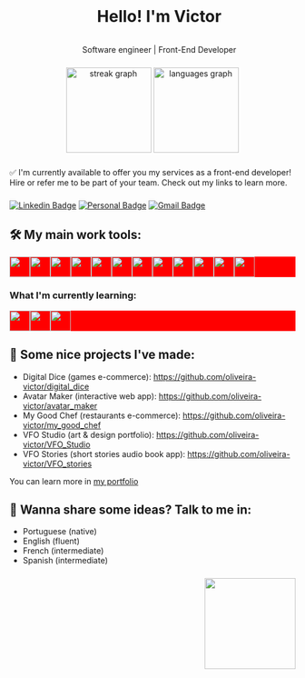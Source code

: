 <div id="user-content-toc">
  <ul align="center">
    <summary><h1 style="display: inline-block">Hello! I'm Victor</h1></summary>
    <p>Software engineer | Front-End Developer</p>
</div>

###

<!--
<img src="https://github-readme-stats.vercel.app/api?username=oliveira-victor&hide_title=false&hide_rank=false&show_icons=true&include_all_commits=true&count_private=true&disable_animations=false&theme=dracula&locale=en&hide_border=false&order=1" height="150" alt="stats graph"  />
-->

<div align="center">
  <img src="https://streak-stats.demolab.com?user=oliveira-victor&locale=en&mode=daily&theme=dracula&hide_border=false&border_radius=5&order=3" height="150" alt="streak graph"  />
  <img src="https://github-readme-stats.vercel.app/api/top-langs?username=oliveira-victor&locale=en&hide_title=false&layout=compact&card_width=320&langs_count=5&theme=dracula&hide_border=false&order=2&hide_progress=true" height="150" alt="languages graph"  />
</div>

###

:white_check_mark: I'm currently available to offer you my services as a front-end developer! Hire or refer me to be part of your team. Check out my links to learn more.

###

[![Linkedin Badge](https://img.shields.io/badge/-LinkedIn-22547a?style=flat-square&logo=Linkedin&logoColor=white&link=https://www.linkedin.com/in/victor-fo/)](https://www.linkedin.com/in/victor-fo/)
[![Personal Badge](https://img.shields.io/badge/-Website-22547a?style=flat-square&logo=Me&logoColor=white&link=https://victoroliveira.vercel.app/)](https://victoroliveira.vercel.app/)
[![Gmail Badge](https://img.shields.io/badge/-dev.victor.fo@gmail.com-22547a?style=flat-square&logo=Gmail&logoColor=white&link=mailto:dev.victor.fo@gmail.com)](mailto:dev.victor.fo@gmail.com)

<!-- [Portfolio](https://victoroliveira.vercel.app/) || [LinkedIn](https://www.linkedin.com/in/victor-fo/) -->

###

## :hammer_and_wrench: My main work tools:
<div style="display: flex; background-color: red;">
  <img src="https://cdn.jsdelivr.net/gh/devicons/devicon@latest/icons/vscode/vscode-original.svg" style="height: 36px;" />
  <img src="https://cdn.jsdelivr.net/gh/devicons/devicon@latest/icons/ubuntu/ubuntu-original.svg" style="height: 36px;" />
  <img src="https://cdn.jsdelivr.net/gh/devicons/devicon@latest/icons/html5/html5-original.svg" style="height: 36px;" />
  <img src="https://cdn.jsdelivr.net/gh/devicons/devicon@latest/icons/css3/css3-original.svg" style="height: 36px;" />
  <img src="https://cdn.jsdelivr.net/gh/devicons/devicon@latest/icons/javascript/javascript-original.svg" style="height: 36px;" />
  <img src="https://cdn.jsdelivr.net/gh/devicons/devicon@latest/icons/typescript/typescript-original.svg" style="height: 36px;" />
  <img src="https://cdn.jsdelivr.net/gh/devicons/devicon@latest/icons/react/react-original.svg" style="height: 36px;" />
  <img src="https://cdn.jsdelivr.net/gh/devicons/devicon@latest/icons/redux/redux-original.svg" style="height: 36px;" />
  <img src="https://github.com/oliveira-victor/oliveira-victor/assets/116602113/cdf89bdc-c532-4856-8311-561b115776b1" style="height: 36px;" />
  <img src="https://cdn.jsdelivr.net/gh/devicons/devicon@latest/icons/sass/sass-original.svg" style="height: 36px;" />
  <img src="https://cdn.jsdelivr.net/gh/devicons/devicon@latest/icons/git/git-original.svg" style="height: 36px;" />
  <img src="https://cdn.jsdelivr.net/gh/devicons/devicon@latest/icons/gulp/gulp-plain.svg" style="height: 36px;" />
</div>

###

### What I'm currently learning:
<div style="display: flex; background-color: red;">
  <img src="https://cdn.jsdelivr.net/gh/devicons/devicon@latest/icons/nextjs/nextjs-original.svg" style="height: 36px;" />
  <img src="https://cdn.jsdelivr.net/gh/devicons/devicon@latest/icons/cypressio/cypressio-original.svg" style="height: 36px;" />
  <img src="https://static-00.iconduck.com/assets.00/node-js-icon-1901x2048-mk1e13df.png" style="height: 36px;" />
</div>


###

## :open_file_folder: Some nice projects I've made:
* Digital Dice (games e-commerce): https://github.com/oliveira-victor/digital_dice
* Avatar Maker (interactive web app): https://github.com/oliveira-victor/avatar_maker
* My Good Chef (restaurants e-commerce): https://github.com/oliveira-victor/my_good_chef
* VFO Studio (art & design portfolio): https://github.com/oliveira-victor/VFO_Studio
* VFO Stories (short stories audio book app): https://github.com/oliveira-victor/VFO_stories


You can learn more in [my portfolio](https://victoroliveira.vercel.app/)

###

## :speech_balloon: Wanna share some ideas? Talk to me in:
* Portuguese (native)
* English (fluent)
* French (intermediate)
* Spanish (intermediate)

###

<div align="end">
  <img src="https://media0.giphy.com/media/v1.Y2lkPTc5MGI3NjExYjBpam9qbG1qcXp5eWxmYno2NTFxcHRmeXBsNjlpMWk0NTlzN3NxMSZlcD12MV9pbnRlcm5hbF9naWZfYnlfaWQmY3Q9Zw/HscDLzkO8EOTmgkhQP/giphy.gif" style="height: 160px" />
</div>
